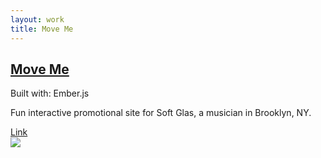 ```yaml
---
layout: work
title: Move Me
---
```

<h2 class="h2-link"><a href="http://moveme.softglas.com/" target="_blank">Move Me</a></h2>

<div class="built-with">Built with: Ember.js</div>

Fun interactive promotional site for Soft Glas, a musician  in Brooklyn, NY.

<div class="subheader-links">
  <a href="http://moveme.softglas.com/" target="_blank">Link</a>
</div>
<a href="http://moveme.softglas.com/" target="_blank"><img class="work-screenshot" src="{{ site.baseurl }}/images/move-me.png"></a>
